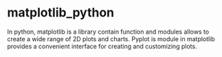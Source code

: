 # matplotlib_python
In python, matplotlib is a library contain function and modules allows to create a wide range of 2D plots and charts. 
Pyplot is module in matplotlib provides a convenient interface for creating and customizing plots.
